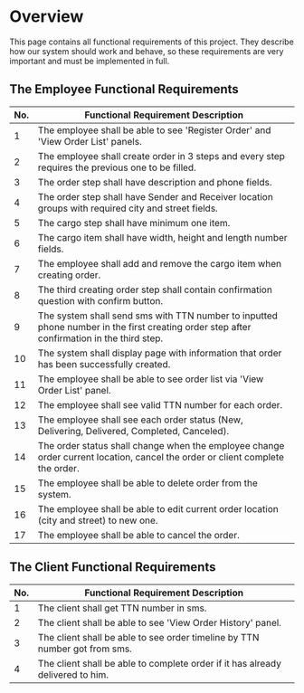 
# Overview

This page contains all functional requirements of this project. They describe how our system should work and behave, so these requirements are very important and must be implemented in full.

## The Employee Functional Requirements

| No. | Functional Requirement Description |
| ------ | ------ |
| 1 | The employee shall be able to see 'Register Order' and 'View Order List' panels. |
| 2 | The employee shall create order in 3 steps and every step requires the previous one to be filled. |
| 3 | The order step shall have description and phone fields. |
| 4 | The order step shall have Sender and Receiver location groups with required city and street fields. |
| 5 | The cargo step shall have minimum one item. |
| 6 | The cargo item shall have width, height and length number fields. |
| 7 | The employee shall add and remove the cargo item when creating order. |
| 8 | The third creating order step shall contain confirmation question with confirm button.|
| 9 | The system shall send sms with TTN number to inputted phone number in the first creating order step after confirmation in the third step. |
| 10 | The system shall display page with information that order has been successfully created. |
| 11 | The employee shall be able to see order list via 'View Order List' panel. |
| 12 | The employee shall see valid TTN number for each order.|
| 13 | The employee shall see each order status (New, Delivering, Delivered, Completed, Canceled).|
| 14 | The order status shall change when the employee change order current location, cancel the order or client complete the order. | 
| 15 | The employee shall be able to delete order from the system. |
| 16 | The employee shall be able to edit current order location (city and street) to new one. |
| 17 | The employee shall be able to cancel the order. |

## The Client Functional Requirements

| No. | Functional Requirement Description |
| ------ | ------ |
| 1 | The client shall get TTN number in sms. |
| 2 | The client shall be able to see 'View Order History' panel. |
| 3 | The client shall be able to see order timeline by TTN number got from sms. |
| 4 | The client shall be able to complete order if it has already delivered to him. |

